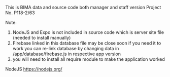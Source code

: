 This is BIMA data and source code both manager and staff version
Project No. P118-2/63

Note:
1) NodeJS and Expo is not included in source code which is server site file (needed to install manually)
2) Firebase linked in this database file may be close soon 
   if you need it to work you can re-link database by changing data in /app/database/firebase.js in respective app version
3) you will need to install all require module to make the application worked

NodeJS
https://nodejs.org/
